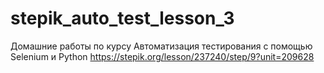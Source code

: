 # stepik_auto_test_lesson_3
Домашние работы по курсу Автоматизация тестирования с помощью Selenium и Python https://stepik.org/lesson/237240/step/9?unit=209628
